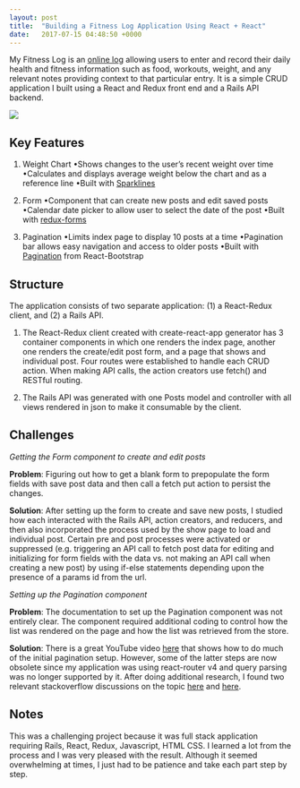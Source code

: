 ```yaml
---
layout: post
title:  "Building a Fitness Log Application Using React + React"
date:   2017-07-15 04:48:50 +0000
---
```



My Fitness Log is an [online log](https://github.com/bentonwong/react-redux-rails-api-fitness-log) allowing users to enter and record their daily health and fitness information such as food, workouts, weight, and any relevant notes providing context to that particular entry.  It is a simple CRUD application I built using a React and Redux front end and a Rails API backend.

![](http://i.imgur.com/DyauRy1.png)

## Key Features
1. Weight Chart
•Shows changes to the user’s recent weight over time
•Calculates and displays average weight below the chart and as a reference line
•Built with [Sparklines](https://github.com/borisyankov/react-sparklines)

2. Form
•Component that can create new posts and edit saved posts
•Calendar date picker to allow user to select the date of the post
•Built with [redux-forms](http://redux-form.com/7.0.0/)

3. Pagination
•Limits index page to display 10 posts at a time
•Pagination bar allows easy navigation and access to older posts
•Built with [Pagination](https://react-bootstrap.github.io/components.html#pagination) from React-Bootstrap

## Structure
The application consists of two separate application: (1) a React-Redux client, and (2) a Rails API.

1. The React-Redux client created with create-react-app generator has 3 container components in which one renders the index page, another one renders the create/edit post form, and a page that shows and individual post.  Four routes were established to handle each CRUD action.  When making API calls, the action creators use fetch() and  RESTful routing.

2. The Rails API was generated with one Posts model and controller with all views rendered in json to make it consumable by the client.

## Challenges

*Getting the Form component to create and edit posts*

**Problem**: Figuring out how to get a blank form to prepopulate the form fields with save post data and then call a fetch put action to persist the changes.

**Solution**: After setting up the form to create and save new posts, I studied how each interacted with the Rails API, action creators, and reducers, and then also incorporated the process used by the show page to load and individual post.   Certain pre and post processes were activated or suppressed (e.g. triggering an API call to fetch post data for editing and initializing for form fields with the data vs. not making an API call when creating a new post) by using if-else statements depending upon the presence of a params id from the url.

*Setting up the Pagination component*

**Problem**: The documentation to set up the Pagination component was not entirely clear.  The component required additional coding to control how the list was rendered on the page and how the list was retrieved from the store.

**Solution**: There is a great YouTube video [here](https://www.youtube.com/watch?v=2qxNVzmiR8Y&t=415s) that shows how to do much of the initial pagination setup. However, some of the latter steps are now obsolete since my application was using react-router v4 and query parsing was no longer supported by it.  After doing additional research, I found two relevant stackoverflow discussions on the topic [here](https://stackoverflow.com/questions/44676551/this-props-dispatch-is-not-a-function-in-react-js-component-file) and [here](https://stackoverflow.com/questions/44673079/cannot-read-property-query-of-null-in-react-js).

## Notes

This was a challenging project because it was full stack application requiring Rails, React, Redux, Javascript, HTML CSS.  I learned a lot from the process and I was very pleased with the result.  Although it seemed overwhelming at times, I just had to be patience and take each part step by step.

